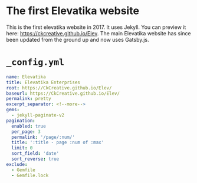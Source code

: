 # The first Elevatika website
This is the first elevatika website in 2017. It uses Jekyll. You can preview it here: https://ckcreative.github.io/Elev. The main Elevatika website has since been updated from the ground up and now uses Gatsby.js.

# `_config.yml`
```yml
name: Elevatika
title: Elevatika Enterprises
root: https://CkCreative.github.io/Elev/
baseurl: https://CkCreative.github.io/Elev/
permalink: pretty
excerpt_separator: <!--more-->
gems:
  - jekyll-paginate-v2
pagination:
  enabled: true
  per_page: 3
  permalink: '/page/:num/'
  title: ':title - page :num of :max'
  limit: 0
  sort_field: 'date'
  sort_reverse: true
exclude:
  - Gemfile
  - Gemfile.lock
```
